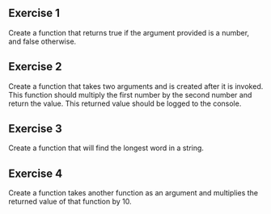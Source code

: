 ## Exercise 1

Create a function that returns true if the argument provided is a number, and false otherwise.

## Exercise 2

Create a function that takes two arguments and is created after it is invoked. This function should multiply the first number by the second number and return the value. This returned value should be logged to the console.

## Exercise 3

Create a function that will find the longest word in a string.

## Exercise 4

Create a function takes another function as an argument and multiplies the returned value of that function by 10.
